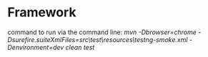 # Framework
command to run via the command line: *mvn -Dbrowser=chrome -Dsurefire.suiteXmlFiles=src\test\resources\testng-smoke.xml -Denvironment=dev clean test*
